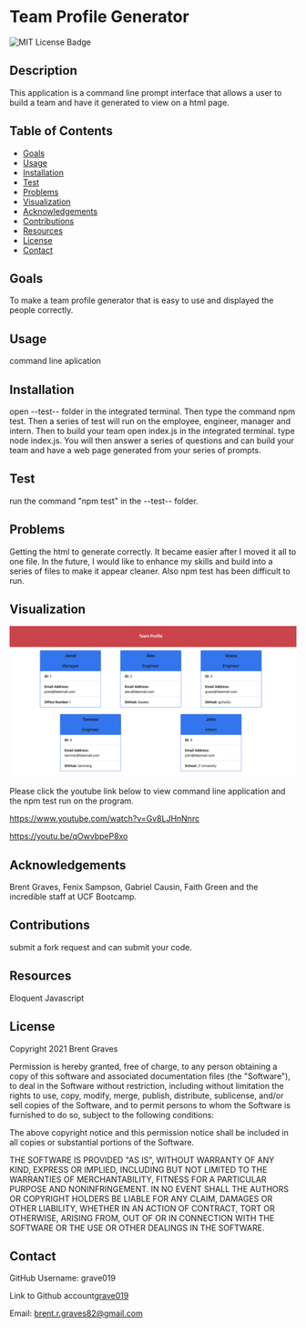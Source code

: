 # Team Profile Generator

  ![MIT License Badge](https://img.shields.io/badge/License-MIT-yellow.svg)

## Description

  This application is a command line prompt interface that allows a user to build a team and have it generated to view on a html page.
  

  ## Table of Contents
  
  * [Goals](#goals)
  * [Usage](#usage) 
  * [Installation](#installation)  
  * [Test](#test)
  * [Problems](#problems)
  * [Visualization](#visualization)
  * [Acknowledgements](#acknowledgements)
  * [Contributions](#contributions)
  * [Resources](#resources)
  * [License](#license) 
  * [Contact](#contact) 
  
  ## Goals

  To make a team profile generator that is easy to use and displayed the people correctly.

  ## Usage

  command line aplication

  ## Installation
  
  open --test-- folder in the integrated terminal. Then type the command npm test. Then a series of test will run on the employee, engineer, manager and intern. Then to build your team open index.js in the integrated terminal. type node index.js. You will then answer a series of questions and can build your team and have a web page generated from your series of prompts.  

  ## Test

  run the command "npm test" in the --test-- folder.

  ## Problems

  Getting the html to generate correctly. It became easier after I moved it all to one file. In the future, I would like to enhance my skills and build into a series of files to make it appear cleaner. Also npm test has been difficult to run. 

  ## Visualization

 ![index.html image](assets/images/Screen%20Shot%202021-10-19%20at%209.24.52%20PM.png)

 Please click the youtube link below to view command line application and the npm test run on the program.


https://www.youtube.com/watch?v=Gv8LJHnNnrc

 https://youtu.be/qOwvbpeP8xo

  ## Acknowledgements

  Brent Graves, Fenix Sampson, Gabriel Causin, Faith Green and the incredible staff at UCF Bootcamp.

  ## Contributions

  submit a fork request and can submit your code.

  ## Resources
 
  Eloquent Javascript

  ## License

  Copyright 2021 Brent Graves

  Permission is hereby granted, free of charge, to any person obtaining a copy of this software and associated documentation files (the "Software"), to deal in the Software without restriction, including without limitation the rights to use, copy, modify, merge, publish, distribute, sublicense, and/or sell copies of the Software, and to permit persons to whom the Software is furnished to do so, subject to the following conditions:
  
  The above copyright notice and this permission notice shall be included in all copies or substantial portions of the Software.
  
  THE SOFTWARE IS PROVIDED "AS IS", WITHOUT WARRANTY OF ANY KIND, EXPRESS OR IMPLIED, INCLUDING BUT NOT LIMITED TO THE WARRANTIES OF MERCHANTABILITY, FITNESS FOR A PARTICULAR PURPOSE AND NONINFRINGEMENT. IN NO EVENT SHALL THE AUTHORS OR COPYRIGHT HOLDERS BE LIABLE FOR ANY CLAIM, DAMAGES OR OTHER LIABILITY, WHETHER IN AN ACTION OF CONTRACT, TORT OR OTHERWISE, ARISING FROM, OUT OF OR IN CONNECTION WITH THE SOFTWARE OR THE USE OR OTHER DEALINGS IN THE SOFTWARE.

  ## Contact
  
  GitHub Username: grave019 
 
  Link to Github account[grave019](https://github.com/grave019)

  Email: brent.r.graves82@gmail.com
